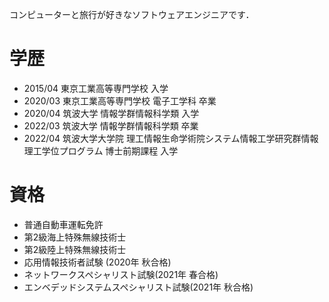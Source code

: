 
コンピューターと旅行が好きなソフトウェアエンジニアです．

# 学歴
* 2015/04 東京工業高等専門学校 入学
* 2020/03 東京工業高等専門学校 電子工学科 卒業
* 2020/04 筑波大学 情報学群情報科学類 入学
* 2022/03 筑波大学 情報学群情報科学類 卒業
* 2022/04 筑波大学大学院 理工情報生命学術院システム情報工学研究群情報理工学位プログラム 博士前期課程 入学

# 資格
* 普通自動車運転免許
* 第2級海上特殊無線技術士
* 第2級陸上特殊無線技術士
* 応用情報技術者試験 (2020年 秋合格)
* ネットワークスペシャリスト試験(2021年 春合格)
* エンベデッドシステムスペシャリスト試験(2021年 秋合格)
